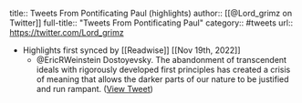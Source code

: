 title:: Tweets From Pontificating Paul (highlights)
author:: [[@Lord_grimz on Twitter]]
full-title:: "Tweets From Pontificating Paul"
category:: #tweets
url:: https://twitter.com/Lord_grimz

- Highlights first synced by [[Readwise]] [[Nov 19th, 2022]]
	- @EricRWeinstein Dostoyevsky. The abandonment of transcendent ideals with rigorously developed first principles has created a crisis of meaning that allows the darker parts of our nature to be justified and run rampant. ([View Tweet](https://twitter.com/Lord_grimz/status/1444708454711529475))